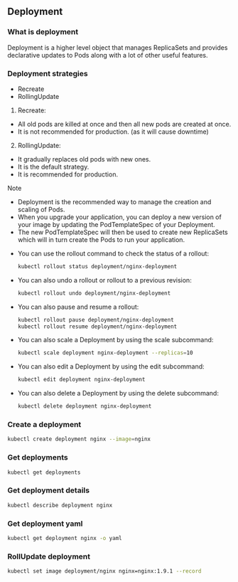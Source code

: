 ## Deployment

### What is deployment

Deployment is a higher level object that manages ReplicaSets and provides declarative updates to Pods along with a lot of other useful features.

### Deployment strategies

- Recreate
- RollingUpdate

1. Recreate:

- All old pods are killed at once and then all new pods are created at once.
- It is not recommended for production. (as it will cause downtime)

2. RollingUpdate:

- It gradually replaces old pods with new ones.
- It is the default strategy.
- It is recommended for production.

> [!NOTE]
>
> - Deployment is the recommended way to manage the creation and scaling of Pods.
> - When you upgrade your application, you can deploy a new version of your image by updating the PodTemplateSpec of your Deployment.
> - The new PodTemplateSpec will then be used to create new ReplicaSets which will in turn create the Pods to run your application.

- You can use the rollout command to check the status of a rollout:
  ```bash
  kubectl rollout status deployment/nginx-deployment
  ```
- You can also undo a rollout or rollout to a previous revision:
  ```bash
  kubectl rollout undo deployment/nginx-deployment
  ```
- You can also pause and resume a rollout:
  ```bash
  kubectl rollout pause deployment/nginx-deployment
  kubectl rollout resume deployment/nginx-deployment
  ```
- You can also scale a Deployment by using the scale subcommand:
  ```bash
  kubectl scale deployment nginx-deployment --replicas=10
  ```
- You can also edit a Deployment by using the edit subcommand:
  ```bash
  kubectl edit deployment nginx-deployment
  ```
- You can also delete a Deployment by using the delete subcommand:
  ```bash
  kubectl delete deployment nginx-deployment
  ```

### Create a deployment

```bash
kubectl create deployment nginx --image=nginx
```

### Get deployments

```bash
kubectl get deployments
```

### Get deployment details

```bash
kubectl describe deployment nginx
```

### Get deployment yaml

```bash
kubectl get deployment nginx -o yaml
```

### RollUpdate deployment

```bash
kubectl set image deployment/nginx nginx=nginx:1.9.1 --record
```
